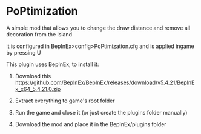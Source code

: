 # PoPtimization
A simple mod that allows you to change the draw distance and remove all decoration from the island

it is configured in BepInEx>config>PoPtimization.cfg and is applied ingame by pressing U

This plugin uses BepInEx, to install it:

1. Download this https://github.com/BepInEx/BepInEx/releases/download/v5.4.21/BepInEx_x64_5.4.21.0.zip

2. Extract everything to game's root folder

3. Run the game and close it (or just create the plugins folder manually)

4. Download the mod and place it in the BepInEx/plugins folder
